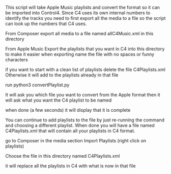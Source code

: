 
This script will take Apple Music playlists and convert the format so it can be 
imported into Control4.  Since C4 uses its own internal numbers to identify the tracks
you need to first export all the media to a file so the script can look up the numbers
that C4 uses.

From Composer export all media to a file named allC4Music.xml in this directory

From Apple Music Export the playlists that you want in C4 into this directory
to make it easier when exporting name the file with no spaces or funny characters

if you want to start with a clean list of playlists delete the file C4Playlists.xml
Otherwise it will add to the playlists already in that file

run python3 convertPlaylist.py

It will ask you which file you want to convert from the Apple format
then it will ask what you want the C4 playlist to be named

when done (a few seconds) it will display that it is complete 

You can continue to add playlists to the file by just re-running the command and choosing 
a different playlist.  When done you will have a file named C4Playlists.xml that will contain 
all your playlists in C4 format.

go to Composer in the media section Import Playlists (right click on playlists) 

Choose the file in this directory named C4Playlists.xml

it will replace all the playlists in C4 with what is now in that file

